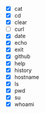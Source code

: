 - [x] cat
- [x] cd
- [x] clear
- [ ] curl
- [x] date
- [x] echo
- [x] exit
- [x] github
- [x] help
- [x] history
- [x] hostname
- [x] ls
- [x] pwd
- [x] su
- [x] whoami